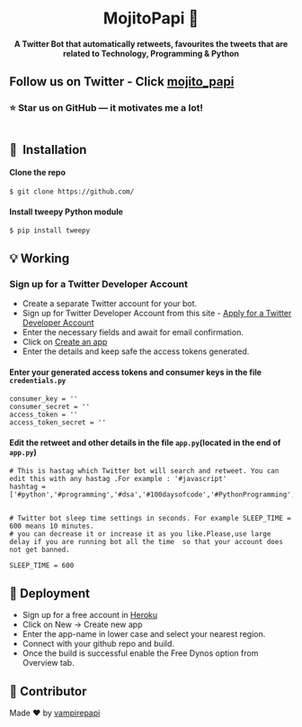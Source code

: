 
<h1 align="center">MojitoPapi 🤖 </h1> 
<div align= "center">
  <h4>A Twitter Bot that automatically retweets, favourites the tweets that are related to Technology, Programming & Python
</div>


## Follow us on Twitter - Click [mojito_papi](https://twitter.com/mojito_papi)

### :star: Star us on GitHub — it motivates me a lot!


<p align="center"><img src=""></p>



## 🚀&nbsp; Installation

#### Clone the repo
```
$ git clone https://github.com/
```

#### Install tweepy Python module
```
$ pip install tweepy
```
## :bulb: Working

### Sign up for a Twitter Developer Account
* Create a separate Twitter account for your bot.
* Sign up for Twitter Developer Account from this site - [Apply for a Twitter Developer Account](https://developer.twitter.com/en/apply-for-access)
* Enter the necessary fields and await for email confirmation.
* Click on [Create an app](https://developer.twitter.com/en/apps)
* Enter the details and keep safe the access tokens generated.


#### Enter your generated access tokens and consumer keys in the file <code>credentials.py</code>

```
consumer_key = ''
consumer_secret = ''
access_token = ''
access_token_secret = ''
```
#### Edit the retweet and other details in the file <code>app.py</code>(located in the end of <code>app.py</code>)

```
# This is hastag which Twitter bot will search and retweet. You can edit this with any hastag .For example : '#javascript'
hashtag = ['#python','#programming','#dsa','#100daysofcode','#PythonProgramming','#algorithms','#MachineLearning','#AI','#DataScience','#cpp','#c++','#codechef','#Flask','#django','#stackoverflow','#cybersecurity','#githubcopilot']


# Twitter bot sleep time settings in seconds. For example SLEEP_TIME = 600 means 10 minutes.
# you can decrease it or increase it as you like.Please,use large delay if you are running bot all the time  so that your account does not get banned.

SLEEP_TIME = 600
```

## :key: Deployment

* Sign up for a free account in [Heroku](heroku.com)
* Click on New -> Create new app
* Enter the app-name in lower case and select your nearest region.
* Connect with your github repo and build.
* Once the build is successful enable the Free Dynos option from Overview tab.





##  :wolf: Contributor
Made :heart: by   [vampirepapi](https://github.com/vampirepapi)